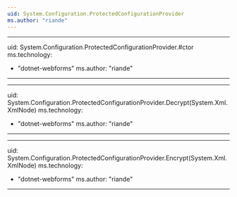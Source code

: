 ```yaml
---
uid: System.Configuration.ProtectedConfigurationProvider
ms.author: "riande"
---
```


---
uid: System.Configuration.ProtectedConfigurationProvider.#ctor
ms.technology: 
  - "dotnet-webforms"
ms.author: "riande"
---

---
uid: System.Configuration.ProtectedConfigurationProvider.Decrypt(System.Xml.XmlNode)
ms.technology: 
  - "dotnet-webforms"
ms.author: "riande"
---

---
uid: System.Configuration.ProtectedConfigurationProvider.Encrypt(System.Xml.XmlNode)
ms.technology: 
  - "dotnet-webforms"
ms.author: "riande"
---
